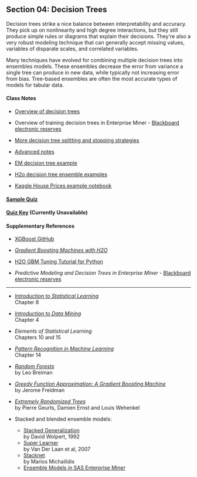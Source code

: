 ## Section 04: Decision Trees

Decision trees strike a nice balance between interpretability and accuracy. They pick up on nonlinearity and high degree interactions, but they still produce simple rules or diagrams that explain their decisions. They're also a very robust modeling technique that can generally accept missing values, variables of disparate scales, and correlated variables.

Many techniques have evolved for combining multiple decision trees into ensembles models. These ensembles decrease the error from variance a single tree can produce in new data, while typically not increasing error from bias. Tree-based ensembles are often the most accurate types of models for tabular data.

#### Class Notes

* [Overview of decision trees](notes/instructor_notes.pdf)

* Overview of training decision trees in Enterprise Miner - [Blackboard electronic reserves](https://blackboard.gwu.edu)

* [More decision tree splitting and stopping strategies](notes/tan_notes.pdf)

* [Advanced notes](notes/msba_2017_ml_week_3_FINAL.pdf)

* [EM decision tree example](xml/04_decision_trees.xml)

* [H2o decision tree ensemble examples](src/py_part_4_decision_tree_ensembles.ipynb)

* [Kaggle House Prices example notebook](src/py_part_4_kaggle_xgboost.ipynb)

#### [Sample Quiz](quiz/sample/quiz_4.pdf)

#### [Quiz Key](quiz/key/quiz_4_key.pdf) (Currently Unavailable)

#### Supplementary References

* [XGBoost GitHub](https://github.com/dmlc/xgboost)

* [*Gradient Boosting Machines with H2O*](http://h2o-release.s3.amazonaws.com/h2o/rel-tverberg/5/docs-website/h2o-docs/booklets/GBMBooklet.pdf)

* [H2O GBM Tuning Tutorial for Python](https://github.com/h2oai/h2o-3/blob/master/h2o-docs/src/product/tutorials/gbm/gbmTuning.ipynb)

* *Predictive Modeling and Decision Trees in Enterprise Miner* - [Blackboard electronic reserves](https://blackboard.gwu.edu)

***

* [*Introduction to Statistical Learning*](http://www-bcf.usc.edu/~gareth/ISL/ISLR%20Fourth%20Printing.pdf)</br>
Chapter 8

* [*Introduction to Data Mining*](http://www-users.cs.umn.edu/~kumar/dmbook/ch4.pdf)</br>
Chapter 4

* *Elements of Statistical Learning*</br>
Chapters 10 and 15

* [*Pattern Recognition in Machine Learning*](http://users.isr.ist.utl.pt/~wurmd/Livros/school/Bishop%20-%20Pattern%20Recognition%20And%20Machine%20Learning%20-%20Springer%20%202006.pdf)</br>
Chapter 14

* [*Random Forests*](https://www.stat.berkeley.edu/~breiman/randomforest2001.pdf)</br>
by Leo Breiman

* [*Greedy Function Approximation: A Gradient Boosting Machine*](https://statweb.stanford.edu/~jhf/ftp/trebst.pdf)</br>
by Jerome Freidman

* [*Extremely Randomized Trees*](https://pdfs.semanticscholar.org/336a/165c17c9c56160d332b9f4a2b403fccbdbfb.pdf)</br>
by Pierre Geurts, Damien Ernst and Louis Wehenkel

* Stacked and blended ensemble models:
  * [Stacked Generalization](http://machine-learning.martinsewell.com/ensembles/stacking/Wolpert1992.pdf)</br>
    by David Wolpert, 1992 
  * [Super Learner](http://biostats.bepress.com/ucbbiostat/paper222/)</br>
    by Van Der Laan et al, 2007
  * [Stacknet](https://github.com/kaz-Anova/StackNet)</br>
    by Marios Michailidis
  * [Ensemble Models in SAS Enterprise Miner](https://support.sas.com/resources/papers/proceedings16/SAS3120-2016.pdf)